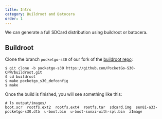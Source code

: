 ```yaml
---
title: Intro
category: Buildroot and Batocera
order: 1
---
```


We can generate a full SDCard distribution using buildroot or batocera.

## Buildroot

Clone the branch `pocketgo-s30` of our fork of the [buildroot repo](https:github.com/PocketGo-S30-CFW/buildroot/tree/pocketgo-s30):
```console
$ git clone -b pocketgo-s30 https://github.com/PocketGo-S30-CFW/buildroot.git
$ cd buildroot
$ make pocketgo_s30_defconfig
$ make
```

Once the build is finished, you will see something like this:

```console
# ls output/images/
boot.scr  rootfs.ext2  rootfs.ext4  rootfs.tar  sdcard.img  sun8i-a33-pocketgo-s30.dtb  u-boot.bin  u-boot-sunxi-with-spl.bin  zImage
```


